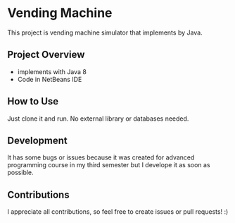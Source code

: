 # Vending Machine
This project is vending machine simulator that implements by Java.

## Project Overview ##
* implements with Java 8
* Code in NetBeans IDE

## How to Use
Just clone it and run. No external library or databases needed.

## Development
It has some bugs or issues because it was created for advanced programming course in my third semester but I develope it as soon as possible.

## Contributions
I appreciate all contributions, so feel free to create issues or pull requests! :)
